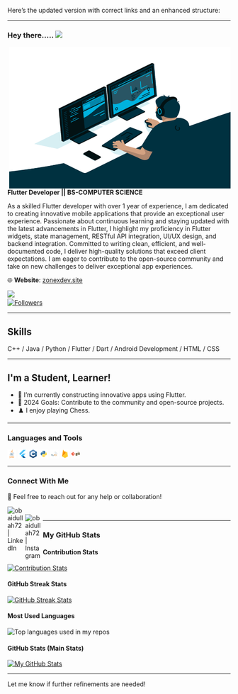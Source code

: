 Here’s the updated version with correct links and an enhanced structure:

---

### Hey there..... <img src="https://media.giphy.com/media/hvRJCLFzcasrR4ia7z/giphy.gif" width="25px">

<img align="right" alt="GIF" src="https://github.com/obaidullah72/obaidullah72/blob/main/code.gif?raw=true" width="500" height="320" />

**Flutter Developer || BS-COMPUTER SCIENCE**

As a skilled Flutter developer with over 1 year of experience, I am dedicated to creating innovative mobile applications that provide an exceptional user experience. Passionate about continuous learning and staying updated with the latest advancements in Flutter, I highlight my proficiency in Flutter widgets, state management, RESTful API integration, UI/UX design, and backend integration. Committed to writing clean, efficient, and well-documented code, I deliver high-quality solutions that exceed client expectations. I am eager to contribute to the open-source community and take on new challenges to deliver exceptional app experiences. 

🌐 **Website**: [zonexdev.site](https://zonexdev.site/)

[![](https://visitcount.itsvg.in/api?id=obaidullah72&icon=0&color=0)](https://visitcount.itsvg.in)  
[![Followers](https://img.shields.io/github/followers/obaidullah72?style=social)](https://github.com/obaidullah72?tab=followers)

---

## **Skills**

C++ / Java / Python / Flutter / Dart / Android Development / HTML / CSS

---

## I'm a Student, Learner!  

- 🌱 I’m currently constructing innovative apps using Flutter.
- 🥅 2024 Goals: Contribute to the community and open-source projects.
- ♟️ I enjoy playing Chess.

---

### **Languages and Tools**

<code><img height="20" src="https://raw.githubusercontent.com/github/explore/80688e429a7d4ef2fca1e82350fe8e3517d3494d/topics/java/java.png"></code>
<code><img height="20" src="https://raw.githubusercontent.com/github/explore/80688e429a7d4ef2fca1e82350fe8e3517d3494d/topics/flutter/flutter.png"></code>
<code><img height="20" src="https://raw.githubusercontent.com/github/explore/80688e429a7d4ef2fca1e82350fe8e3517d3494d/topics/cpp/cpp.png"></code>
<code><img height="20" src="https://raw.githubusercontent.com/github/explore/80688e429a7d4ef2fca1e82350fe8e3517d3494d/topics/python/python.png"></code>
<code><img height="20" src="https://raw.githubusercontent.com/github/explore/80688e429a7d4ef2fca1e82350fe8e3517d3494d/topics/mysql/mysql.png"></code>
<code><img height="20" src="https://raw.githubusercontent.com/github/explore/80688e429a7d4ef2fca1e82350fe8e3517d3494d/topics/firebase/firebase.png"></code>
<code><img height="20" src="https://raw.githubusercontent.com/github/explore/80688e429a7d4ef2fca1e82350fe8e3517d3494d/topics/git/git.png"></code>

---

### **Connect With Me**

💬 Feel free to reach out for any help or collaboration!  

[<img align="left" alt="obaidullah72 | LinkedIn" width="40px" src="https://img.icons8.com/fluent/48/000000/linkedin.png" />](https://www.linkedin.com/in/obaidullah72/)  
[<img align="left" alt="obaidullah72 | Instagram" width="40px" src="https://img.icons8.com/fluency/344/instagram-new.png" />](https://www.instagram.com/obaidullah731/)

---

### **My GitHub Stats**

#### **Contribution Stats**  
[![Contribution Stats](https://github-contribution-stats.vercel.app/api/?username=obaidullah72)](https://github.com/obaidullah72/github-contribution-stats/)  

#### **GitHub Streak Stats**  
<a href="https://github.com/obaidullah72">
  <img src="https://streak-stats.demolab.com/?user=obaidullah72&theme=radical&hide_border=true&date_format=j%20M%5B%20Y%5D&background=1c1917&ring=0891b2&currStreakNum=ffffff&currStreakLabel=0891b2&sideNums=ffffff&sideLabels=ffffff&dates=ffffff" alt="GitHub Streak Stats" />
</a>  

#### **Most Used Languages**  
<img width="500" src="https://github-readme-stats.vercel.app/api/top-langs/?username=obaidullah72&layout=compact&hide_title=1&card_width=300&langs_count=10" alt="Top languages used in my repos" />  

#### **GitHub Stats (Main Stats)**  
[![My GitHub Stats](https://github-readme-stats.vercel.app/api?username=obaidullah72&show_icons=true&count_private=true&hide_title=true&hide=prs&theme=radical)](https://github.com/obaidullah72)

--- 

Let me know if further refinements are needed!
